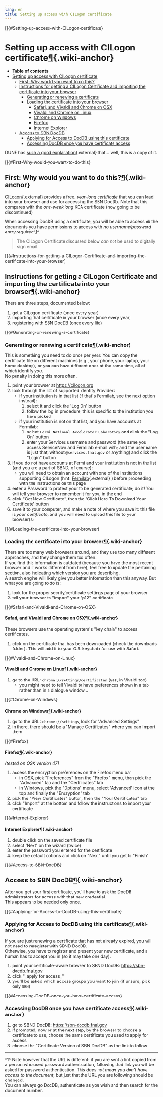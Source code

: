```yaml
---
lang: en
title: Setting up access with CILogon certificate
---
```


[]{#Setting-up-access-with-CILogon-certificate}

Setting up access with CILogon certificate[¶](#Setting-up-access-with-CILogon-certificate){.wiki-anchor}
========================================================================================================

-   **Table of contents**
-   [Setting up access with CILogon
    certificate](#Setting-up-access-with-CILogon-certificate)
    -   [First: Why would you want to do
        this?](#First-Why-would-you-want-to-do-this)
    -   [Instructions for getting a CILogon Certificate and importing
        the certificate into your
        browser](#Instructions-for-getting-a-CILogon-Certificate-and-importing-the-certificate-into-your-browser)
        -   [Generating or renewing a
            certificate](#Generating-or-renewing-a-certificate)
        -   [Loading the certificate into your
            browser](#Loading-the-certificate-into-your-browser)
            -   [Safari, and Vivaldi and Chrome on
                OSX](#Safari-and-Vivaldi-and-Chrome-on-OSX)
            -   [Vivaldi and Chrome on
                Linux](#Vivaldi-and-Chrome-on-Linux)
            -   [Chrome on Windows](#Chrome-on-Windows)
            -   [Firefox](#Firefox)
            -   [Internet Explorer](#Internet-Explorer)
    -   [Access to SBN DocDB](#Access-to-SBN-DocDB)
        -   [Applying for Access to DocDB using this
            certificate](#Applying-for-Access-to-DocDB-using-this-certificate)
        -   [Accessing DocDB once you have certificate
            access](#Accessing-DocDB-once-you-have-certificate-access)

DUNE has [such a good
explanation](https://web.fnal.gov/collaboration/DUNE/SitePages/Get%20a%20CI%20Logon%20Certificate.aspx){.external}
that\... well, this is a copy of it.

[]{#First-Why-would-you-want-to-do-this}

First: Why would you want to do this?[¶](#First-Why-would-you-want-to-do-this){.wiki-anchor}
--------------------------------------------------------------------------------------------

[CILogon](http://cilogon.org){.external} provides a free, *year-long
certificate* that you can load into your browser and use for accessing
the SBN DocDb. Note that this compares with the *one-week long* KCA
certificate (now going to be discontinued).

When accessing DocDB using a certificate, you will be able to access
*all* the documents you have permissions to access with *no
username/password entry required^[1](#fn1)^*.

> The CILogon Certificate discussed below *can not* be used to digitally
> sign email.

[]{#Instructions-for-getting-a-CILogon-Certificate-and-importing-the-certificate-into-your-browser}

Instructions for getting a CILogon Certificate and importing the certificate into your browser[¶](#Instructions-for-getting-a-CILogon-Certificate-and-importing-the-certificate-into-your-browser){.wiki-anchor}
----------------------------------------------------------------------------------------------------------------------------------------------------------------------------------------------------------------

There are three steps, documented below:

1.  get a CILogon certificate (once every year)
2.  importing that certificate in your browser (once every year)
3.  registering with SBN DocDB (once every life)

[]{#Generating-or-renewing-a-certificate}

### Generating or renewing a certificate[¶](#Generating-or-renewing-a-certificate){.wiki-anchor}

This is something you need to do once per year. You can copy the
certificate file on different machines (e.g., your phone, your laptop,
your home desktop), or you can have different ones at the same time, all
of which identify *you*.\
No penalty in doing this more often.

1.  point your browser at <https://cilogon.org>
2.  look through the list of supported Identity Providers
    -   if your institution is in that list (if that\'s Fermilab, see
        the next option instead):
        1.  select it and click the \'Log On\' button
        2.  follow the log in procedure; this is specific to the
            institution you have picked
    -   if your institution is not on that list, and you have accounts
        at Fermilab:
        1.  select `Fermi National Accelerator Laboratory` and click the
            \"Log On\" button
        2.  enter your Services username and password (the same you
            access ServiceNow and Fermilab e-mail with; and the user
            name is just that, without `@services.fnal.gov` or anything)
            and click the \"Login\" button
3.  if you do not have accounts at Fermi and your institution is not in
    the list (and you are a part of SBND, of course):
    -   you will need to obtain an account with one of the institutions
        supporting CILogon (hint:
        [Fermilab](https://fermi.service-now.com/kb_view_customer.do?sysparm_article=KB0010797){.external}
        ) before proceeding with the instructions on this page
4.  enter a Password to protect your to be generated certificate; do it!
    You will tell your browser to remember it for you, in the end
5.  click "Get New Certificate", then the \'Click Here To Download Your
    Certificate\' button
6.  save it to your computer, and make a note of where you save it: this
    file is *your certificate*, and you will need to upload this file to
    your browser(s)

[]{#Loading-the-certificate-into-your-browser}

### Loading the certificate into your browser[¶](#Loading-the-certificate-into-your-browser){.wiki-anchor}

There are too many web browsers around, and they use too many different
approaches, and they change them too often.\
If you find this information is outdated (because you have the most
recent browser and it works different from here), feel free to update
the pertaining section, also indicating which version you are
describing.\
A search engine will likely give you better information than this
anyway. But what you are going to do is:

1.  look for the proper secrity/certificate settings page of your
    browser
2.  tell your browser to \"import\" your \"p12\" certificate

[]{#Safari-and-Vivaldi-and-Chrome-on-OSX}

#### Safari, and Vivaldi and Chrome on OSX[¶](#Safari-and-Vivaldi-and-Chrome-on-OSX){.wiki-anchor}

These browsers use the operating system\'s \"key chain\" to access
certificates.

1.  click on the certificate that has been downloaded (check the
    downloads folder). This will add it to your O.S. keychain for use
    with Safari.

[]{#Vivaldi-and-Chrome-on-Linux}

#### Vivaldi and Chrome on Linux[¶](#Vivaldi-and-Chrome-on-Linux){.wiki-anchor}

1.  go to the URL: `chrome://settings/certificates` (yes, in Vivaldi
    too)
    -   you might need to tell Vivaldi to have preferences shown in a
        tab rather than in a dialogue window\...

[]{#Chrome-on-Windows}

#### Chrome on Windows[¶](#Chrome-on-Windows){.wiki-anchor}

1.  go to the URL: `chrome://settings`, look for \"Advanced Settings\"
2.  in there, there should be a \"Manage Certificates\" where you can
    Import them

[]{#Firefox}

#### Firefox[¶](#Firefox){.wiki-anchor}

*(tested on OSX version 47)*

1.  access the encryption preferences on the Firefox menu bar
    -   in OSX, pick \"Preferences\" from the \"Firefox\" menu, then
        pick the \"Advanced\" tab and the \"Certificates\" tab
    -   in Windows, pick the \"Options\" menu, select \'Advanced\' icon
        at the top and finally the \"Encryption\" tab
2.  pick the \"View Certificates\" button, then the \"Your
    Certificates\" tab
3.  click \"Import\" at the bottom and follow the instructions to import
    your certificate

[]{#Internet-Explorer}

#### Internet Explorer[¶](#Internet-Explorer){.wiki-anchor}

1.  double click on the saved certificate file
2.  select \'Next\' on the wizard (twice)
3.  enter the password you entered for the certificate
4.  keep the default options and click on \"Next\" until you get to
    \"Finish\"

[]{#Access-to-SBN-DocDB}

Access to SBN DocDB[¶](#Access-to-SBN-DocDB){.wiki-anchor}
----------------------------------------------------------

After you get your first certificate, you\'ll have to ask the DocDB
administrators for access with that new credential.\
This appears to be needed only once.

[]{#Applying-for-Access-to-DocDB-using-this-certificate}

### Applying for Access to DocDB using this certificate[¶](#Applying-for-Access-to-DocDB-using-this-certificate){.wiki-anchor}

If you are just renewing a certificate that has not already expired, you
will not need to reregister with SBND DocDB.\
Otherwise, you have to register and present your new certificate, and a
human has to accept you in (so it may take one day).

1.  point your certificate-aware browser to SBND DocDB:
    <https://sbn-docdb.fnal.gov>
2.  click \"\_apply for access\_\"
3.  you\'ll be asked which access groups you want to join (if unsure,
    pick only `SBN`)

[]{#Accessing-DocDB-once-you-have-certificate-access}

### Accessing DocDB once you have certificate access[¶](#Accessing-DocDB-once-you-have-certificate-access){.wiki-anchor}

1.  ​go to SBND DocDB: <https://sbn-docdb.fnal.gov>
2.  if prompted, now or at the next step, by the browser to choose a
    certificate to use, choose the same certificate you used to apply
    for access
3.  choose the \"Certificate Version of SBN DocDB\" as the link to
    follow

------------------------------------------------------------------------

^1^ Note however that the URL is different: if you are sent a link
copied from a person who used password authentication, following that
link you will be asked for password authentication. This *does not mean
you don\'t have access to the document*, but just that the URL you are
following should be changed.\
You can always go DocDB, authenticate as you wish and then search for
the document number.
